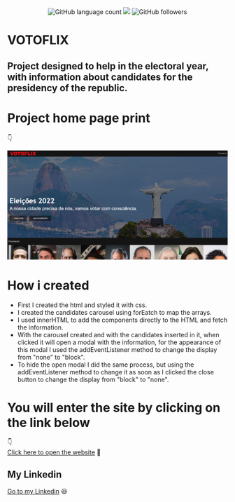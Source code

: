 <div align="center">
<img alt="GitHub language count" src="https://img.shields.io/github/languages/count/rafa1807/project-lenscope">
<img src="https://img.shields.io/badge/%F0%9F%99%8F-Thanks-blueviolet">
<img alt="GitHub followers" src="https://img.shields.io/github/followers/Rafa1807?style=social">
</div>

# VOTOFLIX
## Project designed to help in the electoral year, with information about candidates for the presidency of the republic.

# Project home page print
:point_down:

<img src= "./img/print.png">

# How i created

- First I created the html and styled it with css.
- I created the candidates carousel using forEatch to map the arrays.
- I used innerHTML to add the components directly to the HTML and fetch the information.
- With the carousel created and with the candidates inserted in it, when clicked it will 
open a modal with the information, for the appearance of this modal I used the addEventListener 
method to change the display from "none" to "block".
- To hide the open modal I did the same process, but using the addEventListener method to change
it as soon as I clicked the close button to change the display from "block" to "none".


# You will enter the site by clicking on the link below
:point_down:
<br>
[Click here to open the website](https://votoflix.netlify.app) :rocket:
<br>

## My Linkedin
[Go to my Linkedin](https://www.linkedin.com/in/rafael1807/) :smiley:



